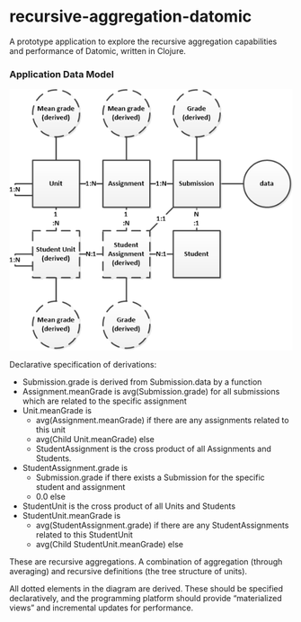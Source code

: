 recursive-aggregation-datomic
=============================

A prototype application to explore the recursive aggregation capabilities and performance of Datomic, written in Clojure.



### Application Data Model

![Application Data Model](/doc/grading-entities.png "Application Data Model")

Declarative specification of derivations:

  *	Submission.grade is derived from Submission.data by a function
  *	Assignment.meanGrade is avg(Submission.grade) for all submissions which are related to the specific assignment
  *	Unit.meanGrade is
    *	avg(Assignment.meanGrade) if there are any assignments related to this unit
    *	avg(Child Unit.meanGrade) else
    *	StudentAssignment is the cross product of all Assignments and Students.
  *	StudentAssignment.grade is
    *	Submission.grade if there exists a Submission for the specific student and assignment
    *	0.0 else
  *	StudentUnit is the cross product of all Units and Students
  *	StudentUnit.meanGrade is
    *	avg(StudentAssignment.grade) if there are any StudentAssignments related to this StudentUnit
    *	avg(Child StudentUnit.meanGrade) else

These are recursive aggregations. A combination of aggregation (through averaging) and recursive definitions (the tree structure of units).

All dotted elements in the diagram are derived. These should be specified declaratively, and the programming platform should provide “materialized views” and incremental updates for performance.

